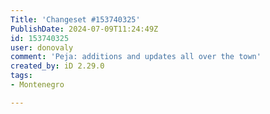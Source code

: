 ```yaml
---
Title: 'Changeset #153740325'
PublishDate: 2024-07-09T11:24:49Z
id: 153740325
user: donovaly
comment: 'Peja: additions and updates all over the town'
created_by: iD 2.29.0
tags:
- Montenegro

---
```

